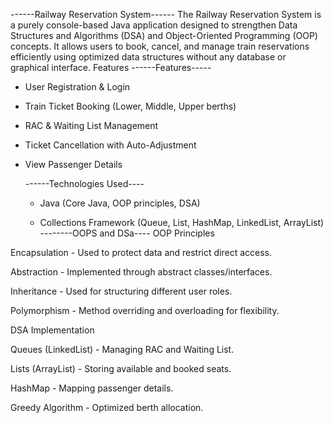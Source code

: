 ------Railway Reservation System------
    The Railway Reservation System is a purely console-based Java application designed to strengthen Data Structures and Algorithms (DSA) and Object-Oriented Programming (OOP) concepts. It allows users to book, cancel, and manage train reservations efficiently using optimized data structures without any database or graphical interface.
    Features
------Features-----
* User Registration & Login

* Train Ticket Booking (Lower, Middle, Upper berths)

* RAC & Waiting List Management

* Ticket Cancellation with Auto-Adjustment

* View Passenger Details

  ------Technologies Used----
   * Java (Core Java, OOP principles, DSA)

  * Collections Framework (Queue, List, HashMap, LinkedList, ArrayList)
    --------OOPS and DSa----
      OOP Principles

Encapsulation - Used to protect data and restrict direct access.

Abstraction - Implemented through abstract classes/interfaces.

Inheritance - Used for structuring different user roles.

Polymorphism - Method overriding and overloading for flexibility.

DSA Implementation

Queues (LinkedList) - Managing RAC and Waiting List.

Lists (ArrayList) - Storing available and booked seats.

HashMap - Mapping passenger details.

Greedy Algorithm - Optimized berth allocation.
